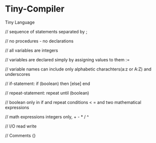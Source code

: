 # Tiny-Compiler
Tiny Language

// sequence of statements separated by ;

// no procedures - no declarations

// all variables are integers

// variables are declared simply by assigning values to them :=

// variable names can include only alphabetic charachters(a:z or A:Z) and underscores

// if-statement: if (boolean) then [else] end

// repeat-statement: repeat until (boolean)

// boolean only in if and repeat conditions < = and two mathematical expressions

// math expressions integers only, + - * / ^

// I/O read write

// Comments {}

